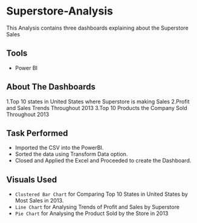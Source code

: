 # Superstore-Analysis
This Analysis contains three dashboards explaining about the Superstore Sales 
## Tools
- Power BI
## About The Dashboards 
1.Top 10 states in United States where Superstore is making Sales 
2.Profit and Sales Trends Throughout 2013
3.Top 10 Products the Company Sold Throughout 2013
## Task Performed 
- Imported the CSV into the PowerBI.
- Sorted the data using Transform Data option.
- Closed and Applied the Excel and Proceeded to create the Dashboard.
## Visuals Used 
- `Clustered Bar Chart` for Comparing Top 10 States in United States by Most Sales in 2013.
- `Line Chart` for Analysing Trends of Profit and Sales by Superstore
- `Pie Chart` for Analysing the Product Sold by the Store in 2013
 
 
